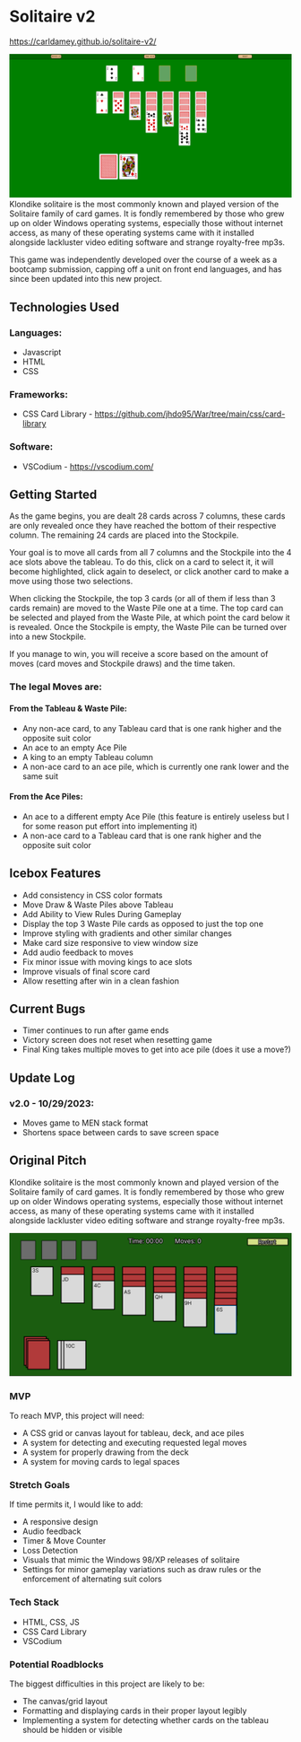 # Solitaire v2
https://carldamey.github.io/solitaire-v2/

![Solitaire Screenshot](/public/images/Solitaire%20Screenshot.png)
Klondike solitaire is the most commonly known and played version of the Solitaire family of card games. It is fondly remembered by those who grew up on older Windows operating systems, especially those without internet access, as many of these operating systems came with it installed alongside lackluster video editing software and strange royalty-free mp3s.

This game was independently developed over the course of a week as a bootcamp submission, capping off a unit on front end languages, and has since been updated into this new project.

## Technologies Used
### Languages: 
- Javascript
- HTML
- CSS
###  Frameworks: 
- CSS Card Library - https://github.com/jhdo95/War/tree/main/css/card-library
### Software:
- VSCodium - https://vscodium.com/


## Getting Started
As the game begins, you are dealt 28 cards across 7 columns, these cards are only revealed once they have reached the bottom of their respective column. The remaining 24 cards are placed into the Stockpile.

Your goal is to move all cards from all 7 columns and the Stockpile into the 4 ace slots above the tableau. To do this, click on a card to select it, it will become highlighted, click again to deselect, or click another card to make a move using those two selections.

When clicking the Stockpile, the top 3 cards (or all of them if less than 3 cards remain) are moved to the Waste Pile one at a time. The top card can be selected and played from the Waste Pile, at which point the card below it is revealed. Once the Stockpile is empty, the Waste Pile can be turned over into a new Stockpile.

If you manage to win, you will receive a score based on the amount of moves (card moves and Stockpile draws) and the time taken.

### The legal Moves are:

#### From the Tableau & Waste Pile:
- Any non-ace card, to any Tableau card that is one rank higher and the opposite suit color
- An ace to an empty Ace Pile
- A king to an empty Tableau column
- A non-ace card to an ace pile, which is currently one rank lower and the same suit

#### From the Ace Piles:
- An ace to a different empty Ace Pile (this feature is entirely useless but I for some reason put effort into implementing it)
- A non-ace card to a Tableau card that is one rank higher and the opposite suit color

## Icebox Features
- Add consistency in CSS color formats
- Move Draw & Waste Piles above Tableau
- Add Ability to View Rules During Gameplay
- Display the top 3 Waste Pile cards as opposed to just the top one
- Improve styling with gradients and other similar changes
- Make card size responsive to view window size
- Add audio feedback to moves
- Fix minor issue with moving kings to ace slots
- Improve visuals of final score card
- Allow resetting after win in a clean fashion

## Current Bugs
- Timer continues to run after game ends
- Victory screen does not reset when resetting game
- Final King takes multiple moves to get into ace pile (does it use a move?)

## Update Log
### v2.0 - 10/29/2023:
- Moves game to MEN stack format
- Shortens space between cards to save screen space

## Original Pitch

Klondike solitaire is the most commonly known and played version of the Solitaire family of card games. It is fondly remembered by those who grew up on older Windows operating systems, especially those without internet access, as many of these operating systems came with it installed alongside lackluster video editing software and strange royalty-free mp3s.

![Solitaire Wireframe](/public/images/Solitaire%20Wireframe.png)

### MVP

To reach MVP, this project will need:

 - A CSS grid or canvas layout for tableau, deck, and ace piles
 - A system for detecting and executing requested legal moves
 - A system for properly drawing from the deck
 - A system for moving cards to legal spaces

### Stretch Goals

If time permits it, I would like to add:

 - A responsive design
 - Audio feedback
 - Timer & Move Counter
 - Loss Detection
 - Visuals that mimic the Windows 98/XP releases of solitaire
 - Settings for minor gameplay variations such as draw rules or the enforcement of alternating suit colors

### Tech Stack

 - HTML, CSS, JS
 - CSS Card Library
 - VSCodium


### Potential Roadblocks
The biggest difficulties in this project are likely to be:

 - The canvas/grid layout
 - Formatting and displaying cards in their proper layout legibly
 - Implementing a system for detecting whether cards on the tableau should be hidden or visible
